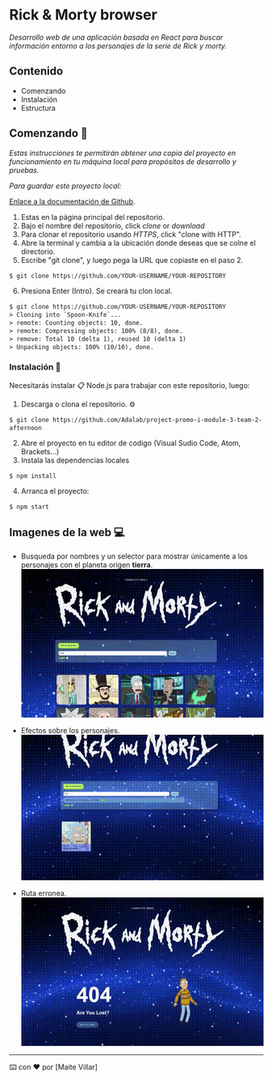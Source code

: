 # Rick & Morty browser

_Desarrollo web de una aplicación basada en React para buscar información entorno a los personajes de la serie de Rick y morty._

## Contenido

- Comenzando
- Instalación
- Estructura

## Comenzando 🚀

_Estas instrucciones te permitirán obtener una copia del proyecto en funcionamiento en tu máquina local para propósitos de desarrollo y pruebas._

_Para guardar este proyecto local:_

[Enlace a la documentación de Github](https://help.github.com/es/github/creating-cloning-and-archiving-repositories/cloning-a-repository).

1. Estas en la página principal del repositorio.
2. Bajo el nombre del repositorio, click *clone* or *download*
3. Para clonar el repositorio usando _HTTPS_, click "clone with HTTP".
4. Abre la terminal y cambia a la ubicación donde deseas que se colne el directorio.
5. Escribe "git clone", y luego pega la URL que copiaste en el paso 2.
```
$ git clone https://github.com/YOUR-USERNAME/YOUR-REPOSITORY
```
6. Presiona Enter (Intro). Se creará tu clon local.
```
$ git clone https://github.com/YOUR-USERNAME/YOUR-REPOSITORY
> Cloning into `Spoon-Knife`...
> remote: Counting objects: 10, done.
> remote: Compressing objects: 100% (8/8), done.
> remove: Total 10 (delta 1), reused 10 (delta 1)
> Unpacking objects: 100% (10/10), done.
```

### Instalación 🔧

Necesitarás instalar 📋 Node.js para trabajar con este repositorio, luego:

1. Descarga o clona el repositorio. ⚙️
```
$ git clone https://github.com/Adalab/project-promo-i-module-3-team-2-afternoon
```
2. Abre el proyecto en tu editor de codigo (Visual Sudio Code, Atom, Brackets...)
3. Instala las dependencias locales
```
$ npm install
```
4. Arranca el proyecto:
```
$ npm start
```

## Imagenes de la web 💻

- Busqueda por nombres y un selector para mostrar únicamente a los personajes con el planeta origen **tierra**.
![filter](/src/images/filter.gif)

- Efectos sobre los personajes.
![filter](/src/images/hover.gif)

- Ruta erronea.
![filter](/src/images/error.gif)

---
⌨️ con ❤️ por [Maite Villar]
